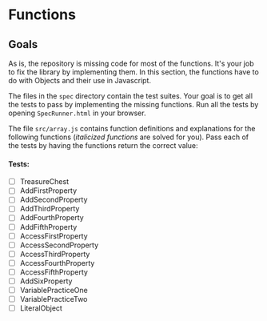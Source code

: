 # Functions

## Goals

As is, the repository is missing code for most of the functions. It's your job
to fix the library by implementing them. In this section, the functions have to do with Objects and their use in Javascript.

The files in the `spec` directory contain the test suites. Your goal is to get all the tests to pass by implementing the missing functions. Run all the tests by opening `SpecRunner.html` in your browser.

The file `src/array.js` contains function definitions and explanations for the following functions (*italicized functions* are solved for you). Pass each of the tests by having the functions return the correct value:


#### Tests:
- [ ] TreasureChest
- [ ] AddFirstProperty
- [ ] AddSecondProperty
- [ ] AddThirdProperty
- [ ] AddFourthProperty
- [ ] AddFifthProperty
- [ ] AccessFirstProperty
- [ ] AccessSecondProperty
- [ ] AccessThirdProperty
- [ ] AccessFourthProperty
- [ ] AccessFifthProperty
- [ ] AddSixProperty
- [ ] VariablePracticeOne
- [ ] VariablePracticeTwo
- [ ] LiteralObject
